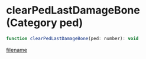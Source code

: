 # clearPedLastDamageBone (Category ped)

```js
function clearPedLastDamageBone(ped: number): void
```

[filename](clearPedLastDamageBone_m.md ':include')